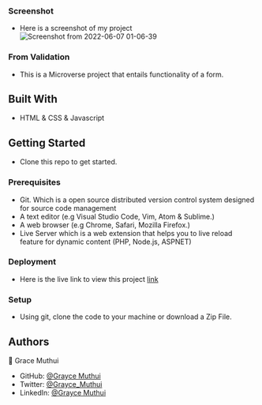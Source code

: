 ### Screenshot
- Here is a screenshot of my project
![Screenshot from 2022-06-07 01-06-39](https://user-images.githubusercontent.com/95374858/172308082-56158925-2b82-4a2c-a614-b47825a5e43d.png)

### From Validation

- This is a Microverse project that entails functionality of a form.

## Built With

- HTML & CSS & Javascript

## Getting Started

- Clone this repo to get started.

### Prerequisites

- Git. Which is a open source distributed version control system designed for source code management
- A text editor (e.g Visual Studio Code, Vim, Atom & Sublime.)
- A web browser (e.g Chrome, Safari, Mozilla Firefox.)
- Live Server which is a web extension that helps you to live reload feature for dynamic content (PHP, Node.js, ASPNET)

### Deployment

- Here is the live link to view this project [link]( https://graycemuthui.github.io/Form-validator/)

### Setup

- Using git, clone the code to your machine or download a Zip File.

## Authors

👤 Grace Muthui

- GitHub: [@Grayce Muthui](https://github.com/Graycemuthui)
- Twitter: [@Grayce_Muthui](https://twitter.com/Grayce_Muthui)
- LinkedIn: [@Grayce Muthui](http://www.linkedin.com/in/grayce-muthui-a17294226)
